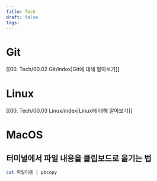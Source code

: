```yaml
---
title: Tech
draft: false
tags:
---
```

# Git
[[00. Tech/00.02 Git/index|Git에 대해 알아보기]]
# Linux
[[00. Tech/00.03 Linux/index|Linux에 대해 알아보기]]

# MacOS
## 터미널에서 파일 내용을 클립보드로 옮기는 법
```sh
cat 파일이름 | pbcopy
```
